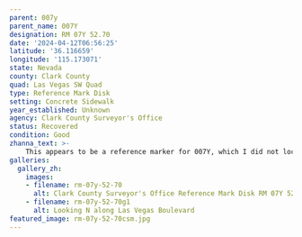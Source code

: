 ```yaml
---
parent: 007y
parent_name: 007Y
designation: RM 07Y 52.70
date: '2024-04-12T06:56:25'
latitude: '36.116659'
longitude: '115.173071'
state: Nevada
county: Clark County
quad: Las Vegas SW Quad
type: Reference Mark Disk
setting: Concrete Sidewalk
year_established: Unknown
agency: Clark County Surveyor's Office
status: Recovered
condition: Good
zhanna_text: >-
    This appears to be a reference marker for 007Y, which I did not locate. There is a listing on waymarking.com for 007Y (see [Las Vegas Strip Right of Way Benchmark #007 Y](https://waymarking.com/waymarks/wm7EBQ_Las_Vegas_Strip_Right_of_Way_Benchmark_007_Y)), and although many of the Las Vegas Strip benchmarks listed there have since been destroyed due to construction, I don't think that would be the case for this one. However, I simply didn't spot it for some reason. The reference mark is still in good condition with legible stamping.
galleries:
  gallery_zh:
    images:
    - filename: rm-07y-52-70
      alt: Clark County Surveyor's Office Reference Mark Disk RM 07Y 52.70
    - filename: rm-07y-52-70g1
      alt: Looking N along Las Vegas Boulevard      
featured_image: rm-07y-52-70csm.jpg
---
```

